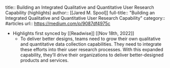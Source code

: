 title:: Building an Integrated Qualitative and Quantitative User Research Capability (highlights)
author:: [[Jared M. Spool]]
full-title:: "Building an Integrated Qualitative and Quantitative User Research Capability"
category:: #articles
url:: https://medium.com/p/9087df4975c

- Highlights first synced by [[Readwise]] [[Nov 18th, 2022]]
	- To deliver better designs, teams need to grow their own qualitative and quantitative data collection capabilities. They need to integrate these efforts into their user research processes. With this expanded capability, they’ll drive their organizations to deliver better-designed products and services.